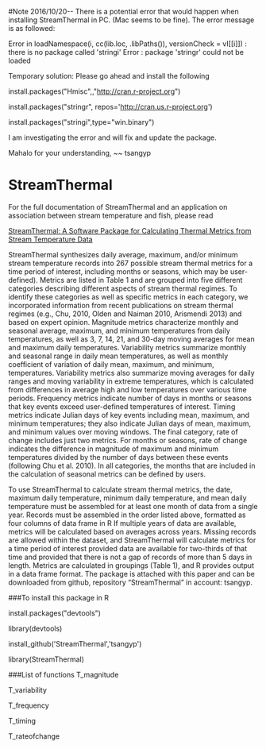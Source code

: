 #Note 2016/10/20--
There is a potential error that would happen when installing StreamThermal in PC. (Mac seems to be fine). The error message is as followed:

Error in loadNamespace(i, cc(lib.loc, .libPaths()), versionCheck = vI[[i]]) : there is no package called 'stringi'
Error : package 'stringr' could not be loaded

Temporary solution: Please go ahead and install the following

install.packages("Hmisc",,"http://cran.r-project.org")

install.packages("stringr", repos='http://cran.us.r-project.org')

install.packages("stringi",type="win.binary")

I am investigating the error and will fix and update the package.

Mahalo for your understanding,
~~ tsangyp

# StreamThermal

For the full documentation of StreamThermal and an application on association between stream temperature and fish, please read

[StreamThermal: A Software Package for Calculating Thermal Metrics from Stream Temperature Data](http://www.tandfonline.com/doi/full/10.1080/03632415.2016.1210517)

StreamThermal synthesizes daily average, maximum, and/or minimum stream temperature records into 267 possible stream thermal metrics for a time period of interest, including months or seasons, which may be user-defined).  Metrics are listed in Table 1 and are grouped into five different categories describing different aspects of stream thermal regimes. To identify these categories as well as specific metrics in each category, we incorporated information from recent publications on stream thermal regimes (e.g., Chu, 2010, Olden and Naiman 2010, Arismendi 2013) and based on expert opinion.  Magnitude metrics characterize monthly and seasonal average, maximum, and minimum temperatures from daily temperatures, as well as 3, 7, 14, 21, and 30-day moving averages for mean and maximum daily temperatures.  Variability metrics summarize monthly and seasonal range in daily mean temperatures, as well as monthly coefficient of variation of daily mean, maximum, and minimum, temperatures.  Variability metrics also summarize moving averages for daily ranges and moving variability in extreme temperatures, which is calculated from differences in average high and low temperatures over various time periods.  Frequency metrics indicate number of days in months or seasons that key events exceed user-defined temperatures of interest.  Timing metrics indicate Julian days of key events including mean, maximum, and minimum temperatures; they also indicate Julian days of mean, maximum, and minimum values over moving windows.  The final category, rate of change includes just two metrics.  For months or seasons, rate of change indicates the difference in magnitude of maximum and minimum temperatures divided by the number of days between these events (following Chu et al. 2010). In all categories, the months that are included in the calculation of seasonal metrics can be defined by users.

To use StreamThermal to calculate stream thermal metrics, the date, maximum daily temperature, minimum daily temperature, and mean daily temperature must be assembled for at least one month of data from a single year.  Records must be assembled in the order listed above, formatted as four columns of data frame in R  If multiple years of data are available, metrics will be calculated based on averages across years.  Missing records are allowed within the dataset, and StreamThermal will calculate metrics for a time period of interest provided data are available for two-thirds of that time and provided that there is not a gap of records of more than 5 days in length. Metrics are calculated in groupings (Table 1), and R provides output in a data frame format.
The package is attached with this paper and can be downloaded from github, repository “StreamThermal” in account: tsangyp. 

###To install this package in R

install.packages("devtools")

library(devtools)

install_github('StreamThermal','tsangyp')

library(StreamThermal)

###List of functions
T_magnitude
  
T_variability
  
T_frequency
  
T_timing
  
T_rateofchange

